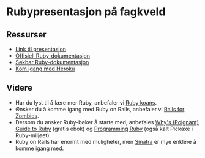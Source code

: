 # Rubypresentasjon på fagkveld

## Ressurser

* [Link til presentasjon](https://raw.github.com/kjbekkelund/ruby-fagkveld/master/rubykurs.pdf)
* [Offisiell Ruby-dokumentasjon](http://ruby-doc.org/core/)
* [Søkbar Ruby-dokumentasjon](http://railsapi.com/doc/ruby-v1.9.2/)
* [Kom igang med Heroku](http://devcenter.heroku.com/articles/quickstart)

## Videre

* Har du lyst til å lære mer Ruby, anbefaler vi [Ruby koans](http://rubykoans.com/).
* Ønsker du å komme igang med Ruby on Rails, anbefaler vi [Rails for Zombies](http://railsforzombies.org/).
* Dersom du ønsker Ruby-bøker å starte med, anbefales [Why's (Poignant) Guide to Ruby](http://mislav.uniqpath.com/poignant-guide/) (gratis ebok) og [Programming Ruby](http://pragprog.com/book/ruby/programming-ruby) (også kalt Pickaxe i Ruby-miljøet).
* Ruby on Rails har enormt med muligheter, men [Sinatra](http://www.sinatrarb.com/) er mye enklere å komme igang med.

